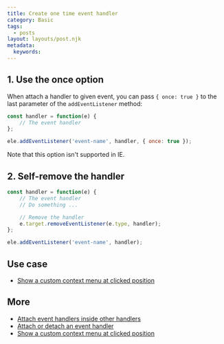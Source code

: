 ```yaml
---
title: Create one time event handler
category: Basic
tags:
  - posts
layout: layouts/post.njk
metadata:
  keywords:
---
```


## 1. Use the once option

When attach a handler to given event, you can pass `{ once: true }` to the last parameter of the
`addEventListener` method:

```js
const handler = function(e) {
    // The event handler
};

ele.addEventListener('event-name', handler, { once: true });
```

Note that this option isn't supported in IE.

## 2. Self-remove the handler

```js
const handler = function(e) {
    // The event handler
    // Do something ...

    // Remove the handler
    e.target.removeEventListener(e.type, handler);
};

ele.addEventListener('event-name', handler);
```

## Use case

* [Show a custom context menu at clicked position](/show-a-custom-context-menu-at-clicked-position)

## More

* [Attach event handlers inside other handlers](/attach-event-handlers-inside-other-handlers)
* [Attach or detach an event handler](/attach-or-detach-an-event-handler)
* [Show a custom context menu at clicked position](/show-a-custom-context-menu-at-clicked-position)